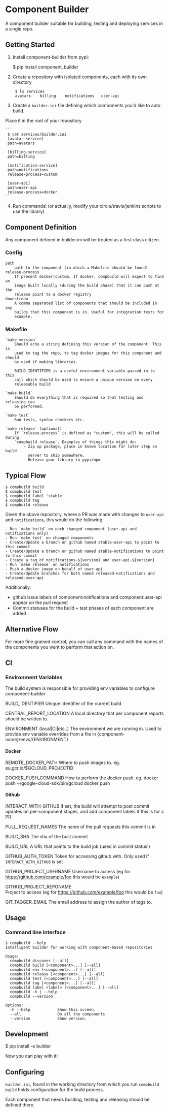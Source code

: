 # Component Builder

A component builder suitable for building, testing and deploying services in
a single repo.

## Getting Started

1. Install component-builder from pypi:

    $ pip install component_builder

2. Create a repository with isolated components, each with its own directory

    ```
     $ ls services
     avatars    billing    notifications   user-api   
    ```

3. Create a `builder.ini` file defining which components you'd like to auto build.

Place it in the root of your repository

    ```
     $ cat services/builder.ini
     [avatar-service]
     path=avatars

     [billing-service]
     path=billing

     [notification-service]
     path=notifications
     release-process=custom

     [user-api]
     path=user-api
     release-process=docker
    ```

4. Run commands! (or actually, modify your circle/travis/jenkins scripts to use
   the library)

## Component Definition

Any component defined in builder.ini will be treated as a first class citizen.

### Config

    path
        path to the component (in which a Makefile should be found)
    release-process
        If present docker|custom. If docker, compbuild will expect to find an
        image built locally (during the build phase) that it can push at the
        release point to a docker registry
    downstream
        A comma separated list of components that should be included in any
        builds that this component is in. Useful for integration tests for
        example.

### Makefile

    `make version`
        Should echo a string defining this version of the component. This is
        used to tag the repo, to tag docker images for this component and should
        be used if making libraries.

        BUILD_IDENTIFIER is a useful environment variable passed in to this
        call which should be used to ensure a unique version on every
        releasable build

    `make build`
        Should do everything that is required so that testing and releasing can
        be performed.

    `make test`
        Run tests, syntax checkers etc.

    `make release` (optional)
        If `release-process` is defined as "custom", this will be called during
        `compbuild release`. Examples of things this might do:
            - Zip up package, place in known location for later step on build
              server to ship somewhere.
            - Release your library to pypi/npm

## Typical Flow

    $ compbuild build
    $ compbuild test
    $ compbuild label 'stable'
    $ compbuild tag
    $ compbuild release

Given the above repository, where a PR was made with changes to `user-api` and
`notifications`, this would do the following:

    - Run `make build` on each changed component (user-api and notifications only)
    - Run `make test` on changed components
    - Create/Update a branch on github named stable-user-api to point to this commit
    - Create/Update a branch on github named stable-notifications to point to this commit
    - Create a tag of notifications-${version} and user-api-${version}
    - Run `make release` on notifications
    - Push a docker image on behalf of user-api
    - Create/Update branches for both named released-notifications and released-user-api

Additionally:

 - github issue labels of component:notifications and component:user-api
   appear on the pull request
 - Commit statuses for the build + test phases of each component are added

## Alternative Flow

For more fine grained control, you can call any command with the names of the
components you want to perform that action on.

## CI

### Environment Variables

The build system is responsible for providing env variables to configure component-builder

BUILD_IDENTIFIER
    Unique identifier of the current build

CENTRAL_REPORT_LOCATION
    A local directory that per component reports should be written to.

ENVIRONMENT (local|CI|etc..)
    The environment we are running in. Used to provide env variable overrides
    from a file in {component-name}/envs/{ENVIRONMENT}

#### Docker

REMOTE_DOCKER_PATH
    Where to push images to.
    eg.
        eu.gcr.io/$GCLOUD_PROJECTID

DOCKER_PUSH_COMMAND
    How to perform the docker push.
    eg.
        docker push
        ~/google-cloud-sdk/bin/gcloud docker push

#### Github

INTERACT_WITH_GITHUB
    If set, the build will attempt to post commit updates on per-component
    stages, and add component labels if this is for a PR.

PULL_REQUEST_NAMES
    The name of the pull requests this commit is in

BUILD_SHA
    The sha of the built commit

BUILD_URL
    A URL that points to the build job (used in commit status')

GITHUB_AUTH_TOKEN
    Token for accessing github with. Only used if `INTERACT_WITH_GITHUB` is set

GITHUB_PROJECT_USERNAME
    Username to access (eg for https://github.com/example/foo this would be
    `example`)

GITHUB_PROJECT_REPONAME    
    Project to access (eg for https://github.com/example/foo this would be
    `foo`)

GIT_TAGGER_EMAIL
    The email address to assign the author of tags to.

## Usage

### Command line interface

    $ compbuild --help
    Intelligent builder for working with component-based repositories

    Usage:
      compbuild discover [--all]
      compbuild build [<component>...] [--all]
      compbuild env [<component>...] [--all]
      compbuild release [<component>...] [--all]
      compbuild test [<component>...] [--all]
      compbuild tag [<component>...] [--all]
      compbuild label <label> [<component>...] [--all]
      compbuild -h | --help
      compbuild --version

    Options:
      -h --help            Show this screen.
      --all                Do all the components
      --version            Show version.

## Development

$ pip install -e builder

Now you can play with it!

## Configuring

`builder.ini`, found in the working directory from which you run
`compbuild build` holds configuration for the build process.

Each component that needs building, testing and releasing should be defined
there.
